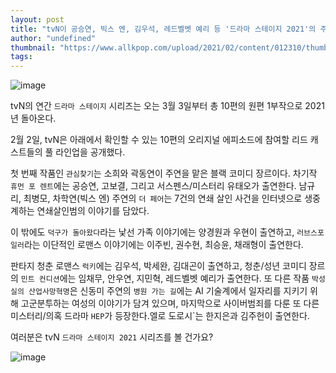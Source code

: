```yaml
---
layout: post
title: "tvN이 공승연, 빅스 엔, 김우석, 레드벨벳 예리 등 '드라마 스테이지 2021'의 주연 캐스팅 라인업을 공개한다."
author: "undefined"
thumbnail: "https://www.allkpop.com/upload/2021/02/content/012310/thumb/1612239000-20210201-drama.jpg"
tags: 
---
```



![image](https://www.allkpop.com/upload/2021/02/content/012310/1612239000-20210201-drama.jpg)

tvN의 연간 `드라마 스테이지` 시리즈는 오는 3월 3일부터 총 10편의 원편 1부작으로 2021년 돌아온다.

2월 2일, tvN은 아래에서 확인할 수 있는 10편의 오리지널 에피소드에 참여할 리드 캐스트들의 풀 라인업을 공개했다.

첫 번째 작품인 `관심찾기`는 소희와 곽동연이 주연을 맡은 블랙 코미디 장르이다. 차기작 `휴먼 포 렌트`에는 공승연, 고보결, 그리고 서스펜스/미스터리 유태오가 출연한다. 남규리, 최병모, 차학연(빅스 엔) 주연의 `더 페어`는 7건의 연쇄 살인 사건을 인터넷으로 생중계하는 연쇄살인범의 이야기를 담았다.

이 밖에도 `덕구가 돌아왔다`라는 낯선 가족 이야기에는 양경원과 우현이 출연하고, `러브스포일러`라는 이단적인 로맨스 이야기에는 이주빈, 권수현, 최승윤, 채래형이 출연한다.

판타지 청춘 로맨스 `럭키`에는 김우석, 박세완, 김대곤이 출연하고, 청춘/성년 코미디 장르의 `민트 컨디션`에는 임채무, 안우연, 지민혁, 레드벨벳 예리가 출연한다. 또 다른 작품 `박성실의 산업사망혁명`은 신동미 주연의 `병원 가는 길`에는 AI 기술계에서 일자리를 지키기 위해 고군분투하는 여성의 이야기가 담겨 있으며, 마지막으로 사이버범죄를 다룬 또 다른 미스터리/의혹 드라마 `HEP`가 등장한다.엘로 도로시`는 한지은과 김주헌이 출연한다.

여러분은 tvN `드라마 스테이지 2021` 시리즈를 볼 건가요?

![image](https://www.allkpop.com/upload/2021/02/content/012259/1612238398-l-2021020202000107400016431.jpg)
